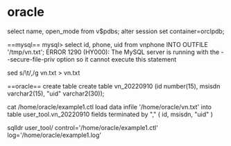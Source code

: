 # oracle

 select name, open_mode from v$pdbs;
 alter session set container=orclpdb;
 
 ==mysql==
mysql> select id, phone, uid from vnphone INTO OUTFILE '/tmp/vn.txt';
ERROR 1290 (HY000): The MySQL server is running with the --secure-file-priv option so it cannot execute this statement

sed s/\\t/,/g vn.txt > vn.txt
 
 ==oracle==
 create table
 create table vn_20220910 (id number(15), msisdn varchar2(15), "uid" varchar2(30));
 
 cat /home/oracle/example1.ctl
 load data
 infile '/home/oracle/vn.txt'
 into table user_tool.vn_20220910
 fields terminated by ","
 ( id, msisdn, "uid" )
 
 sqlldr user_tool/ control='/home/oracle/example1.ctl' log='/home/oracle/example1.log'
